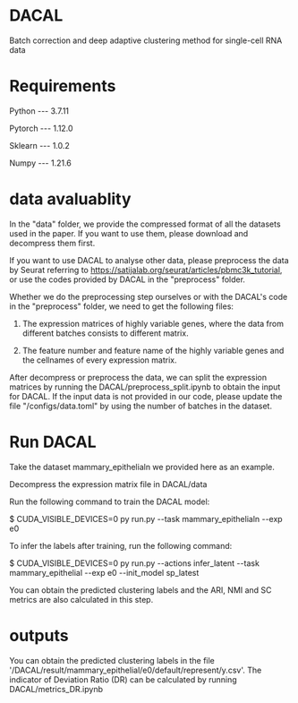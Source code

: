 # DACAL
Batch correction and deep adaptive clustering method for single-cell RNA data 
# Requirements
Python --- 3.7.11

Pytorch --- 1.12.0

Sklearn --- 1.0.2

Numpy --- 1.21.6

# data avaluablity
In the "data" folder, we provide the compressed format of all the datasets used in the paper. If you want to use them, please download and decompress them first.

If you want to use DACAL to analyse other data, please preprocess the data by Seurat referring to https://satijalab.org/seurat/articles/pbmc3k_tutorial, or use the codes provided by DACAL in the "preprocess" folder.

Whether we do the preprocessing step ourselves or with the DACAL's code in the "preprocess" folder, we need to get the following files:

1. The expression matrices of highly variable genes, where the data from different batches consists to different matrix.

2. The feature number and feature name of the highly variable genes and the cellnames of every expression matrix.

After decompress or preprocess the data, we can split the expression matrices by running the DACAL/preprocess_split.ipynb to obtain the input for DACAL. If the input data is not provided in our code, please update the file "/configs/data.toml" by using the number of batches in the dataset.

# Run DACAL
Take the dataset mammary_epithelialn we provided here as an example.

Decompress the expression matrix file in DACAL/data

 Run the following command to train the DACAL model:
 
$ CUDA_VISIBLE_DEVICES=0 py run.py --task mammary_epithelialn --exp e0

To infer the labels after training, run the following command:

$ CUDA_VISIBLE_DEVICES=0 py run.py --actions infer_latent --task mammary_epithelial --exp e0  --init_model sp_latest

You can obtain the predicted clustering labels and the ARI, NMI and SC metrics are also calculated in this step. 

# outputs

You can obtain the predicted clustering labels in the file '/DACAL/result/mammary_epithelial/e0/default/represent/y.csv'. The indicator of Deviation Ratio (DR) can be calculated by running DACAL/metrics_DR.ipynb
